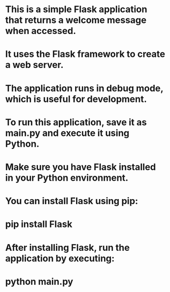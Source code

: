 # This is a simple Flask application that returns a welcome message when accessed.
# It uses the Flask framework to create a web server.
# The application runs in debug mode, which is useful for development.
# To run this application, save it as main.py and execute it using Python.
# Make sure you have Flask installed in your Python environment.
# You can install Flask using pip:
# pip install Flask
# After installing Flask, run the application by executing:
# python main.py